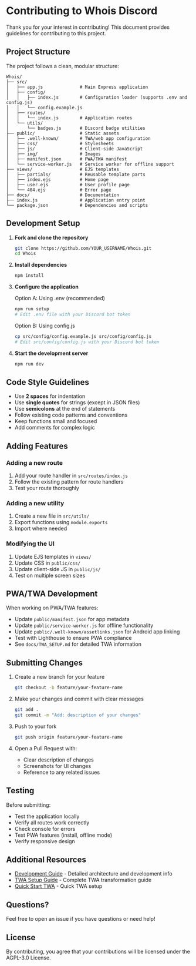# Contributing to Whois Discord

Thank you for your interest in contributing! This document provides guidelines for contributing to this project.

## Project Structure

The project follows a clean, modular structure:

```
Whois/
├── src/
│   ├── app.js              # Main Express application
│   ├── config/
│   │   ├── index.js        # Configuration loader (supports .env and config.js)
│   │   └── config.example.js
│   ├── routes/
│   │   └── index.js        # Application routes
│   └── utils/
│       └── badges.js       # Discord badge utilities
├── public/                 # Static assets
│   ├── .well-known/        # TWA/web app configuration
│   ├── css/                # Stylesheets
│   ├── js/                 # Client-side JavaScript
│   ├── img/                # Images
│   ├── manifest.json       # PWA/TWA manifest
│   └── service-worker.js   # Service worker for offline support
├── views/                  # EJS templates
│   ├── partials/           # Reusable template parts
│   ├── index.ejs           # Home page
│   ├── user.ejs            # User profile page
│   └── 404.ejs             # Error page
├── docs/                   # Documentation
├── index.js                # Application entry point
└── package.json            # Dependencies and scripts
```

## Development Setup

1. **Fork and clone the repository**
   ```bash
   git clone https://github.com/YOUR_USERNAME/Whois.git
   cd Whois
   ```

2. **Install dependencies**
   ```bash
   npm install
   ```

3. **Configure the application**
   
   Option A: Using .env (recommended)
   ```bash
   npm run setup
   # Edit .env file with your Discord bot token
   ```
   
   Option B: Using config.js
   ```bash
   cp src/config/config.example.js src/config/config.js
   # Edit src/config/config.js with your Discord bot token
   ```

4. **Start the development server**
   ```bash
   npm run dev
   ```

## Code Style Guidelines

- Use **2 spaces** for indentation
- Use **single quotes** for strings (except in JSON files)
- Use **semicolons** at the end of statements
- Follow existing code patterns and conventions
- Keep functions small and focused
- Add comments for complex logic

## Adding Features

### Adding a new route
1. Add your route handler in `src/routes/index.js`
2. Follow the existing pattern for route handlers
3. Test your route thoroughly

### Adding a new utility
1. Create a new file in `src/utils/`
2. Export functions using `module.exports`
3. Import where needed

### Modifying the UI
1. Update EJS templates in `views/`
2. Update CSS in `public/css/`
3. Update client-side JS in `public/js/`
4. Test on multiple screen sizes

## PWA/TWA Development

When working on PWA/TWA features:

- Update `public/manifest.json` for app metadata
- Update `public/service-worker.js` for offline functionality
- Update `public/.well-known/assetlinks.json` for Android app linking
- Test with Lighthouse to ensure PWA compliance
- See `docs/TWA_SETUP.md` for detailed TWA information

## Submitting Changes

1. Create a new branch for your feature
   ```bash
   git checkout -b feature/your-feature-name
   ```

2. Make your changes and commit with clear messages
   ```bash
   git add .
   git commit -m "Add: description of your changes"
   ```

3. Push to your fork
   ```bash
   git push origin feature/your-feature-name
   ```

4. Open a Pull Request with:
   - Clear description of changes
   - Screenshots for UI changes
   - Reference to any related issues

## Testing

Before submitting:
- Test the application locally
- Verify all routes work correctly
- Check console for errors
- Test PWA features (install, offline mode)
- Verify responsive design

## Additional Resources

- [Development Guide](docs/DEVELOPMENT.md) - Detailed architecture and development info
- [TWA Setup Guide](docs/TWA_SETUP.md) - Complete TWA transformation guide
- [Quick Start TWA](docs/QUICK_START_TWA.md) - Quick TWA setup

## Questions?

Feel free to open an issue if you have questions or need help!

## License

By contributing, you agree that your contributions will be licensed under the AGPL-3.0 License.

